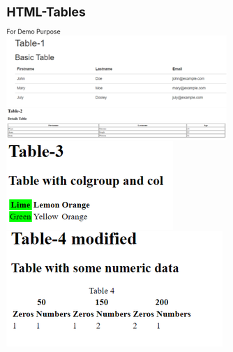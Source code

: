 # HTML-Tables
For Demo Purpose  
![Alt text](/images/table-1.png?raw=true "Table-1")  
![Alt text](/images/table-2.png?raw=true "Table-2")  
![Alt text](/images/table-3.png?raw=true "Table-3")  
![Alt text](/images/table-4.png?raw=true "Table-4")  
